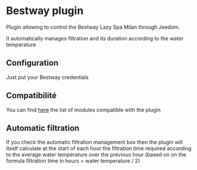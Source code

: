 # Bestway plugin

Plugin allowing to control the Bestway Lazy Spa Milan through Jeedom.

It automatically manages filtration and its duration according to the water temperature

## Configuration 

Just put your Bestway credentials

## Compatibilité

You can find [here](https://compatibility.jeedom.com/index.php?v=d&p=home&plugin=bestway) the list of modules compatible with the plugin

## Automatic filtration

If you check the automatic filtration management box then the plugin will itself calculate at the start of each hour the filtration time required according to the average water temperature over the previous hour (based on on the formula filtration time in hours = water temperature / 2)
